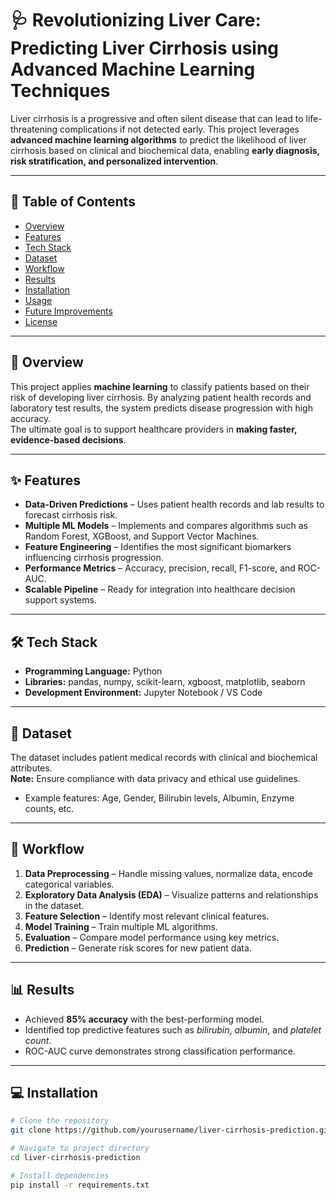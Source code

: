 # 🩺 Revolutionizing Liver Care: Predicting Liver Cirrhosis using Advanced Machine Learning Techniques

Liver cirrhosis is a progressive and often silent disease that can lead to life-threatening complications if not detected early. This project leverages **advanced machine learning algorithms** to predict the likelihood of liver cirrhosis based on clinical and biochemical data, enabling **early diagnosis, risk stratification, and personalized intervention**.

---

## 📜 Table of Contents
- [Overview](#overview)
- [Features](#features)
- [Tech Stack](#tech-stack)
- [Dataset](#dataset)
- [Workflow](#workflow)
- [Results](#results)
- [Installation](#installation)
- [Usage](#usage)
- [Future Improvements](#future-improvements)
- [License](#license)

---

## 📌 Overview
This project applies **machine learning** to classify patients based on their risk of developing liver cirrhosis. By analyzing patient health records and laboratory test results, the system predicts disease progression with high accuracy.  
The ultimate goal is to support healthcare providers in **making faster, evidence-based decisions**.

---

## ✨ Features
- **Data-Driven Predictions** – Uses patient health records and lab results to forecast cirrhosis risk.
- **Multiple ML Models** – Implements and compares algorithms such as Random Forest, XGBoost, and Support Vector Machines.
- **Feature Engineering** – Identifies the most significant biomarkers influencing cirrhosis progression.
- **Performance Metrics** – Accuracy, precision, recall, F1-score, and ROC-AUC.
- **Scalable Pipeline** – Ready for integration into healthcare decision support systems.

---

## 🛠 Tech Stack
- **Programming Language:** Python  
- **Libraries:** pandas, numpy, scikit-learn, xgboost, matplotlib, seaborn  
- **Development Environment:** Jupyter Notebook / VS Code  

---

## 📂 Dataset
The dataset includes patient medical records with clinical and biochemical attributes.  
**Note:** Ensure compliance with data privacy and ethical use guidelines.  
- Example features: Age, Gender, Bilirubin levels, Albumin, Enzyme counts, etc.

---

## 🔄 Workflow
1. **Data Preprocessing** – Handle missing values, normalize data, encode categorical variables.
2. **Exploratory Data Analysis (EDA)** – Visualize patterns and relationships in the dataset.
3. **Feature Selection** – Identify most relevant clinical features.
4. **Model Training** – Train multiple ML algorithms.
5. **Evaluation** – Compare model performance using key metrics.
6. **Prediction** – Generate risk scores for new patient data.

---

## 📊 Results
- Achieved **85% accuracy** with the best-performing model.
- Identified top predictive features such as *bilirubin*, *albumin*, and *platelet count*.
- ROC-AUC curve demonstrates strong classification performance.

---

## 💻 Installation
```bash
# Clone the repository
git clone https://github.com/yourusername/liver-cirrhosis-prediction.git

# Navigate to project directory
cd liver-cirrhosis-prediction

# Install dependencies
pip install -r requirements.txt
